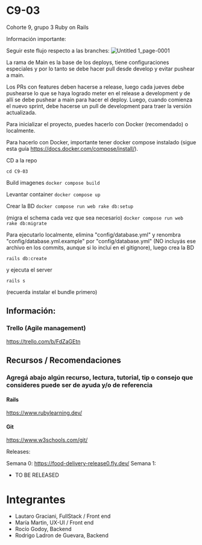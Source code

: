 # C9-03
Cohorte 9, grupo 3 Ruby on Rails

Información importante:

Seguir este flujo respecto a las branches:
![Untitled 1_page-0001](https://user-images.githubusercontent.com/78238453/217380159-b1913c2d-6c65-447c-88eb-1020d7663e90.jpg)

La rama de Main es la base de los deploys, tiene configuraciones especiales y por lo tanto se debe hacer pull desde develop y evitar pushear a main.

Los PRs con features deben hacerse a release, luego cada jueves debe pushearse lo que se haya logrado meter en el release a development y de allí se debe pushear a main para hacer el deploy. Luego, cuando comienza el nuevo sprint, debe hacerse un pull de development para traer la versión actualizada. 



Para inicializar el proyecto, puedes hacerlo con Docker (recomendado) o localmente.

Para hacerlo con Docker, importante tener docker compose instalado (sigue esta guía https://docs.docker.com/compose/install/). 

CD a la repo

`cd C9-03`

Build imagenes
`docker compose build`

Levantar container
`docker compose up`

Crear la BD
`docker compose run web rake db:setup`

(migra el schema cada vez que sea necesario)
`docker compose run web rake db:migrate`

Para ejecutarlo localmente, elimina "config/database.yml" y renombra "config/database.yml.example" por "config/database.yml" (NO incluyás ese archivo en los commits, aunque si lo incluí en el gitignore), luego crea la BD

`rails db:create`

y ejecuta el server

`rails s`

(recuerda instalar el bundle primero)



## Información:
### Trello (Agile management)
https://trello.com/b/FdZaGEtn


## Recursos / Recomendaciones
### Agregá abajo algún recurso, lectura, tutorial, tip o consejo que consideres puede ser de ayuda y/o de referencia
#### Rails
https://www.rubylearning.dev/

#### Git

https://www.w3schools.com/git/

Releases:

Semana 0:
https://food-delivery-release0.fly.dev/
Semana 1:
- TO BE RELEASED

# Integrantes
- Lautaro Graciani, FullStack / Front end
- María Martin, UX-UI / Front end
- Rocío Godoy, Backend
- Rodrigo Ladron de Guevara, Backend
